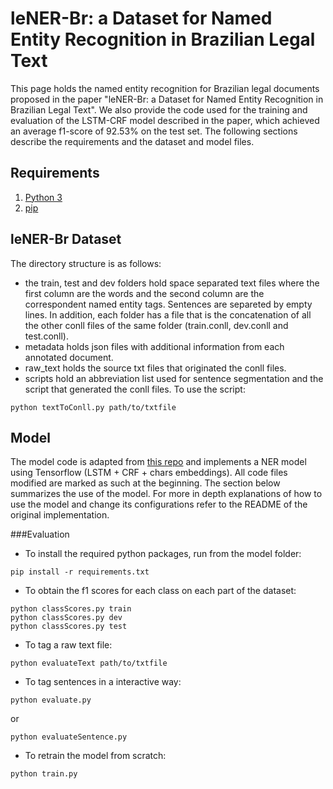 # leNER-Br: a Dataset for Named Entity Recognition in Brazilian Legal Text

This page holds the named entity recognition for Brazilian legal documents proposed in the paper "leNER-Br: a Dataset for Named Entity Recognition in Brazilian Legal Text". We also provide the code used for the training and evaluation of the LSTM-CRF model described in the paper, which achieved an average f1-score of 92.53% on the test set. The following sections describe the requirements and the dataset and model files.

## Requirements
1. [Python 3](https://www.python.org/downloads/)	
3. [pip](https://pip.pypa.io/en/stable/installing/)

## leNER-Br Dataset

The directory structure is as follows:
* the train, test and dev folders hold space separated text files where the first column are the words and the second column are the correspondent named entity tags. Sentences are separeted by empty lines. In addition, each folder has a file that is the concatenation of all the other conll files of the same folder (train.conll, dev.conll and test.conll).
* metadata holds json files with additional information from each annotated document.
* raw_text holds the source txt files that originated the conll files.
* scripts hold an abbreviation list used for sentence segmentation and the script that generated the conll files. To use the script:
```
python textToConll.py path/to/txtfile
```


## Model

The model code is adapted from [this repo](https://github.com/guillaumegenthial/sequence_tagging) and implements a NER model using Tensorflow (LSTM + CRF + chars embeddings). All code files modified are marked as such at the beginning.
The section below summarizes the use of the model. For more in depth explanations of how to use the model and change its configurations refer to the README of the original implementation.

###Evaluation

* To install the required python packages, run from the model folder:
```
pip install -r requirements.txt
```

* To obtain the f1 scores for each class on each part of the dataset:
```
python classScores.py train
python classScores.py dev
python classScores.py test
```
* To tag a raw text file:
```
python evaluateText path/to/txtfile
```

* To tag sentences in a interactive way:
```
python evaluate.py
```
or
```
python evaluateSentence.py
```

* To retrain the model from scratch:
```
python train.py
```